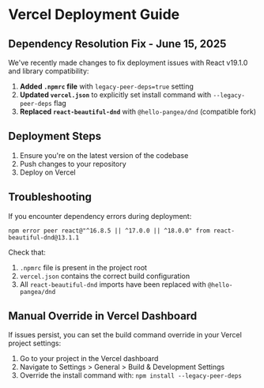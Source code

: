 # Vercel Deployment Guide

## Dependency Resolution Fix - June 15, 2025

We've recently made changes to fix deployment issues with React v19.1.0 and library compatibility:

1. **Added `.npmrc` file** with `legacy-peer-deps=true` setting
2. **Updated `vercel.json`** to explicitly set install command with `--legacy-peer-deps` flag
3. **Replaced `react-beautiful-dnd`** with `@hello-pangea/dnd` (compatible fork)

## Deployment Steps

1. Ensure you're on the latest version of the codebase
2. Push changes to your repository
3. Deploy on Vercel

## Troubleshooting

If you encounter dependency errors during deployment:

```
npm error peer react@"^16.8.5 || ^17.0.0 || ^18.0.0" from react-beautiful-dnd@13.1.1
```

Check that:

1. `.npmrc` file is present in the project root
2. `vercel.json` contains the correct build configuration
3. All `react-beautiful-dnd` imports have been replaced with `@hello-pangea/dnd`

## Manual Override in Vercel Dashboard

If issues persist, you can set the build command override in your Vercel project settings:

1. Go to your project in the Vercel dashboard
2. Navigate to Settings > General > Build & Development Settings
3. Override the install command with: `npm install --legacy-peer-deps`
